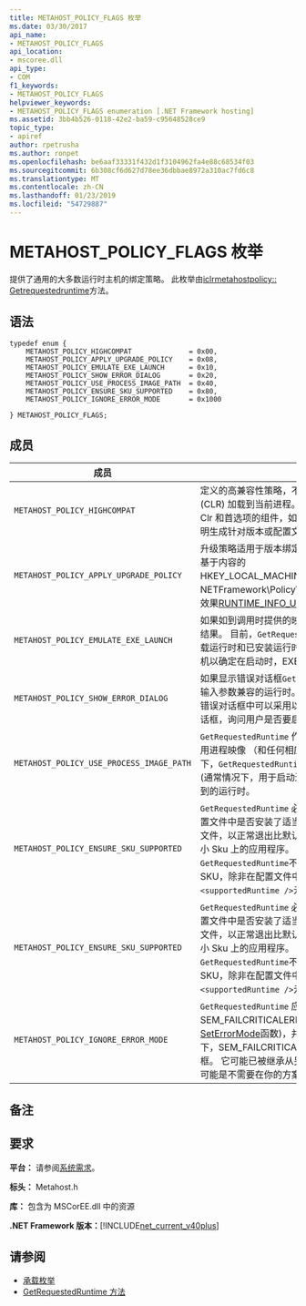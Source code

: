 ```yaml
---
title: METAHOST_POLICY_FLAGS 枚举
ms.date: 03/30/2017
api_name:
- METAHOST_POLICY_FLAGS
api_location:
- mscoree.dll
api_type:
- COM
f1_keywords:
- METAHOST_POLICY_FLAGS
helpviewer_keywords:
- METAHOST_POLICY_FLAGS enumeration [.NET Framework hosting]
ms.assetid: 3bb4b526-0118-42e2-ba59-c95648528ce9
topic_type:
- apiref
author: rpetrusha
ms.author: ronpet
ms.openlocfilehash: be6aaf33331f432d1f3104962fa4e88c68534f03
ms.sourcegitcommit: 6b308cf6d627d78ee36dbbae8972a310ac7fd6c8
ms.translationtype: MT
ms.contentlocale: zh-CN
ms.lasthandoff: 01/23/2019
ms.locfileid: "54729887"
---
```

# <a name="metahostpolicyflags-enumeration"></a>METAHOST_POLICY_FLAGS 枚举
提供了通用的大多数运行时主机的绑定策略。 此枚举由[iclrmetahostpolicy:: Getrequestedruntime](../../../../docs/framework/unmanaged-api/hosting/iclrmetahostpolicy-getrequestedruntime-method.md)方法。  
  
## <a name="syntax"></a>语法  
  
```  
typedef enum {  
    METAHOST_POLICY_HIGHCOMPAT              = 0x00,  
    METAHOST_POLICY_APPLY_UPGRADE_POLICY    = 0x08,  
    METAHOST_POLICY_EMULATE_EXE_LAUNCH      = 0x10,  
    METAHOST_POLICY_SHOW_ERROR_DIALOG       = 0x20,  
    METAHOST_POLICY_USE_PROCESS_IMAGE_PATH  = 0x40,  
    METAHOST_POLICY_ENSURE_SKU_SUPPORTED    = 0x80,  
    METAHOST_POLICY_IGNORE_ERROR_MODE       = 0x1000  
  
} METAHOST_POLICY_FLAGS;  
```  
  
## <a name="members"></a>成员  
  
|成员|描述|  
|------------|-----------------|  
|`METAHOST_POLICY_HIGHCOMPAT`|定义的高兼容性策略，不考虑任何公共语言运行时 (CLR) 加载到当前进程。 相反，将其视为已安装的 Clr 和首选项的组件，如派生自程序集文件本身、 声明生成针对版本或配置文件。|  
|`METAHOST_POLICY_APPLY_UPGRADE_POLICY`|升级策略适用于版本绑定结果，当未找到完全匹配，基于内容的 HKEY_LOCAL_MACHINE\SOFTWARE\Microsoft\\。NETFramework\Policy\Upgrades。 这具有相同的效果[RUNTIME_INFO_UPGRADE_VERSION](../../../../docs/framework/unmanaged-api/hosting/runtime-info-flags-enumeration.md)。|  
|`METAHOST_POLICY_EMULATE_EXE_LAUNCH`|如果如到调用时提供的映像未启动新进程中返回绑定结果。 目前，`GetRequestedRuntime`忽略的一套可加载运行时和已安装运行时的一组绑定。 此标志允许主机以确定在启动时，EXE 将绑定到哪种运行时。|  
|`METAHOST_POLICY_SHOW_ERROR_DIALOG`|如果显示错误对话框`GetRequestedRuntime`找不到与输入参数兼容的运行时。 从[!INCLUDE[net_v45](../../../../includes/net-v45-md.md)]，此错误对话框中可以采用以下形式的 Windows 功能对话框，询问用户是否要启用相应功能。|  
|`METAHOST_POLICY_USE_PROCESS_IMAGE_PATH`|`GetRequestedRuntime` 作为额外的输入绑定过程中使用进程映像 （和任何相应的配置文件）。 默认情况下，`GetRequestedRuntime`不会回退到进程映像路径 (通常情况下，用于启动进程的 EXE) 时确定要将绑定到的运行时。|  
|`METAHOST_POLICY_ENSURE_SKU_SUPPORTED`|`GetRequestedRuntime` 必须检查时没有信息，则在配置文件中是否安装了适当的 SKU。 这样，不具有配置文件，以正常退出比默认安装.NET Framework 的较小 Sku 上的应用程序。 默认情况下`GetRequestedRuntime`不会检查是否已安装适当的 SKU，除非在配置文件中指定的 SKU 属性`<supportedRuntime />`元素。|  
|`METAHOST_POLICY_ENSURE_SKU_SUPPORTED`|`GetRequestedRuntime` 必须检查时没有信息，则在配置文件中是否安装了适当的 SKU。 这样，不具有配置文件，以正常退出比默认安装.NET Framework 的较小 Sku 上的应用程序。 默认情况下`GetRequestedRuntime`不会检查是否已安装适当的 SKU，除非在配置文件中指定的 SKU 属性`<supportedRuntime />`元素。|  
|`METAHOST_POLICY_IGNORE_ERROR_MODE`|`GetRequestedRuntime` 应忽略 SEM_FAILCRITICALERRORS (这通过调用设置[SetErrorMode](https://go.microsoft.com/fwlink/p/?LinkId=255242)函数)，并显示错误对话框。 默认情况下，SEM_FAILCRITICALERRORS 禁止显示错误对话框。 它可能已被继承从另一个进程，并无提示的错误可能是不需要在你的方案。|  
  
## <a name="remarks"></a>备注  
  
## <a name="requirements"></a>要求  
 **平台：** 请参阅[系统需求](../../../../docs/framework/get-started/system-requirements.md)。  
  
 **标头：** Metahost.h  
  
 **库：** 包含为 MSCorEE.dll 中的资源  
  
 **.NET Framework 版本：**[!INCLUDE[net_current_v40plus](../../../../includes/net-current-v40plus-md.md)]  
  
## <a name="see-also"></a>请参阅
- [承载枚举](../../../../docs/framework/unmanaged-api/hosting/hosting-enumerations.md)
- [GetRequestedRuntime 方法](../../../../docs/framework/unmanaged-api/hosting/iclrmetahostpolicy-getrequestedruntime-method.md)
